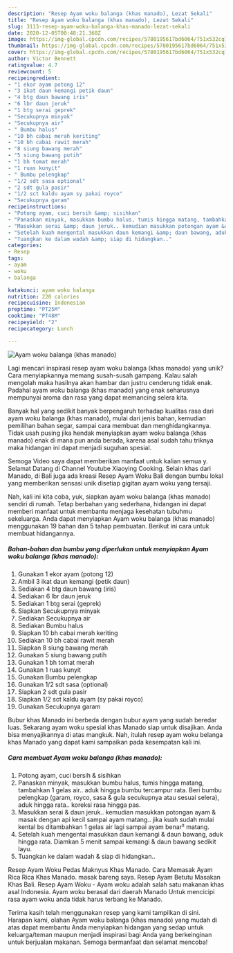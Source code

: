```yaml
---
description: "Resep Ayam woku balanga (khas manado), Lezat Sekali"
title: "Resep Ayam woku balanga (khas manado), Lezat Sekali"
slug: 3113-resep-ayam-woku-balanga-khas-manado-lezat-sekali
date: 2020-12-05T00:48:21.368Z
image: https://img-global.cpcdn.com/recipes/5780195617bd6064/751x532cq70/ayam-woku-balanga-khas-manado-foto-resep-utama.jpg
thumbnail: https://img-global.cpcdn.com/recipes/5780195617bd6064/751x532cq70/ayam-woku-balanga-khas-manado-foto-resep-utama.jpg
cover: https://img-global.cpcdn.com/recipes/5780195617bd6064/751x532cq70/ayam-woku-balanga-khas-manado-foto-resep-utama.jpg
author: Victor Bennett
ratingvalue: 4.7
reviewcount: 5
recipeingredient:
- "1 ekor ayam potong 12"
- "3 ikat daun kemangi petik daun"
- "4 btg daun bawang iris"
- "6 lbr daun jeruk"
- "1 btg serai geprek"
- "Secukupnya minyak"
- "Secukupnya air"
- " Bumbu halus"
- "10 bh cabai merah keriting"
- "10 bh cabai rawit merah"
- "8 siung bawang merah"
- "5 siung bawang putih"
- "1 bh tomat merah"
- "1 ruas kunyit"
- " Bumbu pelengkap"
- "1/2 sdt sasa optional"
- "2 sdt gula pasir"
- "1/2 sct kaldu ayam sy pakai royco"
- "Secukupnya garam"
recipeinstructions:
- "Potong ayam, cuci bersih &amp; sisihkan"
- "Panaskan minyak, masukkan bumbu halus, tumis hingga matang, tambahkan 1 gelas air.. aduk hingga bumbu tercampur rata. Beri bumbu pelengkap (garam, royco, sasa &amp; gula secukupnya atau sesuai selera), aduk hingga rata.. koreksi rasa hingga pas."
- "Masukkan serai &amp; daun jeruk.. kemudian masukkan potongan ayam &amp; masak dengan api kecil sampai ayam matang.. jika kuah sudah mulai kental bs ditambahkan 1 gelas air lagi sampai ayam benar² matang."
- "Setelah kuah mengental masukkan daun kemangi &amp; daun bawang, aduk hingga rata. Diamkan 5 menit sampai kemangi &amp; daun bawang sedikit layu."
- "Tuangkan ke dalam wadah &amp; siap di hidangkan.."
categories:
- Resep
tags:
- ayam
- woku
- balanga

katakunci: ayam woku balanga 
nutrition: 220 calories
recipecuisine: Indonesian
preptime: "PT25M"
cooktime: "PT48M"
recipeyield: "2"
recipecategory: Lunch

---
```



![Ayam woku balanga (khas manado)](https://img-global.cpcdn.com/recipes/5780195617bd6064/751x532cq70/ayam-woku-balanga-khas-manado-foto-resep-utama.jpg)

Lagi mencari inspirasi resep ayam woku balanga (khas manado) yang unik? Cara menyiapkannya memang susah-susah gampang. Kalau salah mengolah maka hasilnya akan hambar dan justru cenderung tidak enak. Padahal ayam woku balanga (khas manado) yang enak seharusnya mempunyai aroma dan rasa yang dapat memancing selera kita.

Banyak hal yang sedikit banyak berpengaruh terhadap kualitas rasa dari ayam woku balanga (khas manado), mulai dari jenis bahan, kemudian pemilihan bahan segar, sampai cara membuat dan menghidangkannya. Tidak usah pusing jika hendak menyiapkan ayam woku balanga (khas manado) enak di mana pun anda berada, karena asal sudah tahu triknya maka hidangan ini dapat menjadi suguhan spesial.

Semoga Video saya dapat memberikan manfaat untuk kalian semua y. Selamat Datang di Channel Youtube Xiaoying Cooking. Selain khas dari Manado, di Bali juga ada kreasi Resep Ayam Woku Bali dengan bumbu lokal yang memberikan sensasi unik disetiap gigitan ayam woku yang tersaji.


Nah, kali ini kita coba, yuk, siapkan ayam woku balanga (khas manado) sendiri di rumah. Tetap berbahan yang sederhana, hidangan ini dapat memberi manfaat untuk membantu menjaga kesehatan tubuhmu sekeluarga. Anda dapat menyiapkan Ayam woku balanga (khas manado) menggunakan 19 bahan dan 5 tahap pembuatan. Berikut ini cara untuk membuat hidangannya.

<!--inarticleads1-->

##### Bahan-bahan dan bumbu yang diperlukan untuk menyiapkan Ayam woku balanga (khas manado):

1. Gunakan 1 ekor ayam (potong 12)
1. Ambil 3 ikat daun kemangi (petik daun)
1. Sediakan 4 btg daun bawang (iris)
1. Sediakan 6 lbr daun jeruk
1. Sediakan 1 btg serai (geprek)
1. Siapkan Secukupnya minyak
1. Sediakan Secukupnya air
1. Sediakan  Bumbu halus
1. Siapkan 10 bh cabai merah keriting
1. Sediakan 10 bh cabai rawit merah
1. Siapkan 8 siung bawang merah
1. Gunakan 5 siung bawang putih
1. Gunakan 1 bh tomat merah
1. Gunakan 1 ruas kunyit
1. Gunakan  Bumbu pelengkap
1. Gunakan 1/2 sdt sasa (optional)
1. Siapkan 2 sdt gula pasir
1. Siapkan 1/2 sct kaldu ayam (sy pakai royco)
1. Gunakan Secukupnya garam


Bubur khas Manado ini berbeda dengan bubur ayam yang sudah beredar luas. Sekarang ayam woku spesial khas Manado siap untuk disajikan. Anda bisa menyajikannya di atas mangkuk. Nah, itulah resep ayam woku belanga khas Manado yang dapat kami sampaikan pada kesempatan kali ini. 

<!--inarticleads2-->

##### Cara membuat Ayam woku balanga (khas manado):

1. Potong ayam, cuci bersih &amp; sisihkan
1. Panaskan minyak, masukkan bumbu halus, tumis hingga matang, tambahkan 1 gelas air.. aduk hingga bumbu tercampur rata. Beri bumbu pelengkap (garam, royco, sasa &amp; gula secukupnya atau sesuai selera), aduk hingga rata.. koreksi rasa hingga pas.
1. Masukkan serai &amp; daun jeruk.. kemudian masukkan potongan ayam &amp; masak dengan api kecil sampai ayam matang.. jika kuah sudah mulai kental bs ditambahkan 1 gelas air lagi sampai ayam benar² matang.
1. Setelah kuah mengental masukkan daun kemangi &amp; daun bawang, aduk hingga rata. Diamkan 5 menit sampai kemangi &amp; daun bawang sedikit layu.
1. Tuangkan ke dalam wadah &amp; siap di hidangkan..


Resep Ayam Woku Pedas Maknyus Khas Manado. Cara Memasak Ayam Rica Rica Khas Manado. masak bareng saya. Resep Ayam Betutu Masakan Khas Bali. Resep Ayam Woku - Ayam woku adalah salah satu makanan khas asal Indonesia. Ayam woku berasal dari daerah Manado Untuk mencicipi rasa ayam woku anda tidak harus terbang ke Manado. 

Terima kasih telah menggunakan resep yang kami tampilkan di sini. Harapan kami, olahan Ayam woku balanga (khas manado) yang mudah di atas dapat membantu Anda menyiapkan hidangan yang sedap untuk keluarga/teman maupun menjadi inspirasi bagi Anda yang berkeinginan untuk berjualan makanan. Semoga bermanfaat dan selamat mencoba!
